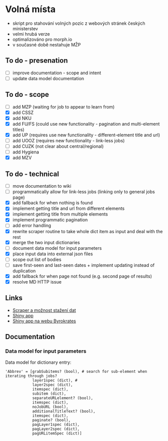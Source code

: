 # Volná místa 

- skript pro stahování volných pozic z webových stránek českých ministerstev
- velmi hrubá verze
- optimalizováno pro morph.io
- v současné době nestahuje MŽP

## To do - presenation

- [ ] improve documentation - scope and intent
- [ ] update data model documentation

## To do - scope

- [ ] add MZP (waiting for job to appear to learn from)
- [x] add CSSZ
- [x] add NKU
- [x] add FU/FS (could use new functionality - pagination and multi-element titles)
- [x] add UP (requires use new functionality - different-element title and url)
- [ ] add UOOZ (requires new functionality - link-less jobs)
- [ ] add CUZK (not clear about central/regional)
- [ ] add Hygiena
- [x] add MZV

## To do - technical

- [ ] move documentation to wiki
- [ ] programmatically allow for link-less jobs (linking only to general jobs page)
- [x] add fallback for when nothing is found
- [x] implement getting title and url from different elements
- [x] implement getting title from multiple elements
- [x] implement programmatic pagination
- [ ] add error handling
- [x] rewrite scraper routine to take whole dict item as input and deal with the rest
- [x] merge the two input dictionaries
- [ ] document data model for input parameters
- [x] place input data into external json files
- [ ] scope out list of bodies
- [ ] save first-seen and last-seen dates + implement updating instead of duplication
- [x] add fallback for when page not found (e.g. second page of results)
- [x] resolve MD HTTP issue

## Links

- [Scraper a možnost stažení dat](https://morph.io/petrbouchal/GovJobsCZ)
- [Shiny app](http://petrbouchal.shinyapps.io/czjobs)
- [Shiny app na webu Byrokrates](http://byrokrates.cz/praceprostat)

## Documentation

### Data model for input parameters

Data model for dictionary entry:

    'Abbrev' = [grabSubitems? (bool), # search for sub-element when iterating through jobs?
                layer1spec (dict), #
                layer2spec (dict),
                itemspec (dict),
                subitem (dict),
                separateURLelement? (bool),
                itemspec (dict),
                noJobURL (bool),
                additionalTitleText? (bool),
                itemspec (dict),
                paginate? (bool),
                pagLayer1spec (dict),
                pagLayer2spec (dict),
                pagURLitemSpec (dict)]



